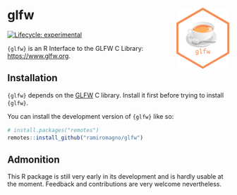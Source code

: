 
<!-- README.md is generated from README.Rmd. Please edit that file -->

# glfw <img src="man/figures/logo.svg" align="right" height="139"/>

<!-- badges: start -->

[![Lifecycle:
experimental](https://img.shields.io/badge/lifecycle-experimental-orange.svg)](https://lifecycle.r-lib.org/articles/stages.html#experimental)

<!-- badges: end -->

`{glfw}` is an R Interface to the GLFW C Library:
<https://www.glfw.org>.

## Installation

`{glfw}` depends on the [GLFW](https://www.glfw.org/) C library. Install
it first before trying to install `{glfw}`.

You can install the development version of `{glfw}` like so:

``` r
# install.packages("remotes")
remotes::install_github("ramiromagno/glfw")
```

## Admonition

This R package is still very early in its development and is hardly
usable at the moment. Feedback and contributions are very welcome
nevertheless.
